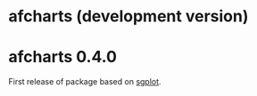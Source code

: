 # afcharts (development version)

# afcharts 0.4.0

First release of package based on [sgplot](https://scotgovanalysis.github.io/sgplot/).
